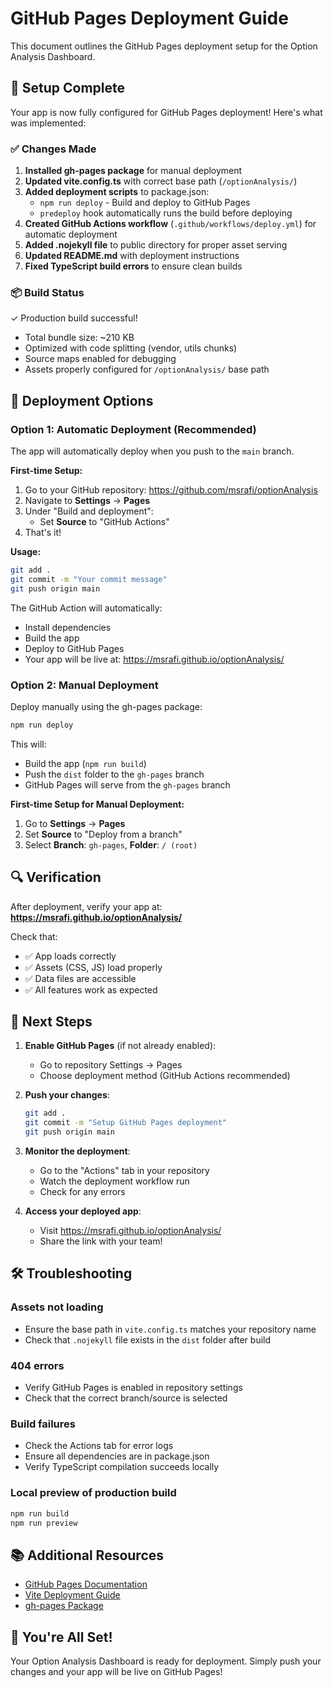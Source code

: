 # GitHub Pages Deployment Guide

This document outlines the GitHub Pages deployment setup for the Option Analysis Dashboard.

## 🎯 Setup Complete

Your app is now fully configured for GitHub Pages deployment! Here's what was implemented:

### ✅ Changes Made

1. **Installed gh-pages package** for manual deployment
2. **Updated vite.config.ts** with correct base path (`/optionAnalysis/`)
3. **Added deployment scripts** to package.json:
   - `npm run deploy` - Build and deploy to GitHub Pages
   - `predeploy` hook automatically runs the build before deploying
4. **Created GitHub Actions workflow** (`.github/workflows/deploy.yml`) for automatic deployment
5. **Added .nojekyll file** to public directory for proper asset serving
6. **Updated README.md** with deployment instructions
7. **Fixed TypeScript build errors** to ensure clean builds

### 📦 Build Status

✓ Production build successful!
- Total bundle size: ~210 KB
- Optimized with code splitting (vendor, utils chunks)
- Source maps enabled for debugging
- Assets properly configured for `/optionAnalysis/` base path

## 🚀 Deployment Options

### Option 1: Automatic Deployment (Recommended)

The app will automatically deploy when you push to the `main` branch.

**First-time Setup:**
1. Go to your GitHub repository: https://github.com/msrafi/optionAnalysis
2. Navigate to **Settings** → **Pages**
3. Under "Build and deployment":
   - Set **Source** to "GitHub Actions"
4. That's it! 

**Usage:**
```bash
git add .
git commit -m "Your commit message"
git push origin main
```

The GitHub Action will automatically:
- Install dependencies
- Build the app
- Deploy to GitHub Pages
- Your app will be live at: https://msrafi.github.io/optionAnalysis/

### Option 2: Manual Deployment

Deploy manually using the gh-pages package:

```bash
npm run deploy
```

This will:
- Build the app (`npm run build`)
- Push the `dist` folder to the `gh-pages` branch
- GitHub Pages will serve from the `gh-pages` branch

**First-time Setup for Manual Deployment:**
1. Go to **Settings** → **Pages**
2. Set **Source** to "Deploy from a branch"
3. Select **Branch**: `gh-pages`, **Folder**: `/ (root)`

## 🔍 Verification

After deployment, verify your app at:
**https://msrafi.github.io/optionAnalysis/**

Check that:
- ✅ App loads correctly
- ✅ Assets (CSS, JS) load properly
- ✅ Data files are accessible
- ✅ All features work as expected

## 📝 Next Steps

1. **Enable GitHub Pages** (if not already enabled):
   - Go to repository Settings → Pages
   - Choose deployment method (GitHub Actions recommended)

2. **Push your changes**:
   ```bash
   git add .
   git commit -m "Setup GitHub Pages deployment"
   git push origin main
   ```

3. **Monitor the deployment**:
   - Go to the "Actions" tab in your repository
   - Watch the deployment workflow run
   - Check for any errors

4. **Access your deployed app**:
   - Visit https://msrafi.github.io/optionAnalysis/
   - Share the link with your team!

## 🛠️ Troubleshooting

### Assets not loading
- Ensure the base path in `vite.config.ts` matches your repository name
- Check that `.nojekyll` file exists in the `dist` folder after build

### 404 errors
- Verify GitHub Pages is enabled in repository settings
- Check that the correct branch/source is selected

### Build failures
- Check the Actions tab for error logs
- Ensure all dependencies are in package.json
- Verify TypeScript compilation succeeds locally

### Local preview of production build
```bash
npm run build
npm run preview
```

## 📚 Additional Resources

- [GitHub Pages Documentation](https://docs.github.com/en/pages)
- [Vite Deployment Guide](https://vitejs.dev/guide/static-deploy.html)
- [gh-pages Package](https://www.npmjs.com/package/gh-pages)

## 🎉 You're All Set!

Your Option Analysis Dashboard is ready for deployment. Simply push your changes and your app will be live on GitHub Pages!


